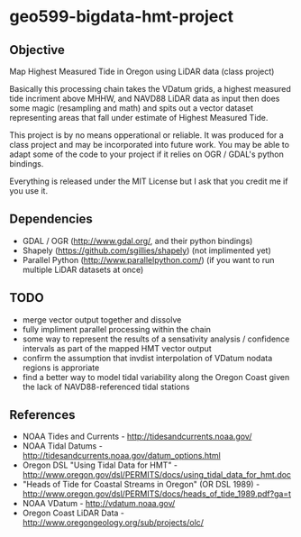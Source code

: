 geo599-bigdata-hmt-project
==========================

Objective
----------------------------

Map Highest Measured Tide in Oregon using LiDAR data (class project)

Basically this processing chain takes the VDatum grids, a highest measured tide incriment
above MHHW, and NAVD88 LiDAR data as input then does some magic (resampling and math) and spits out a
vector dataset representing areas that fall under estimate of Highest Measured Tide.

This project is by no means opperational or reliable. It was produced for a class project
and may be incorporated into future work. You may be able to adapt some of the code to your project
if it relies on OGR / GDAL's python bindings.

Everything is released under the MIT License but I ask that you credit me if you use it.


Dependencies
----------------------------
*   GDAL / OGR (http://www.gdal.org/, and their python bindings)
*   Shapely (https://github.com/sgillies/shapely) (not implimented yet)
*   Parallel Python (http://www.parallelpython.com/) (if you want to run multiple LiDAR datasets at once)


TODO
---------------------------- 
*   merge vector output together and dissolve
*   fully impliment parallel processing within the chain
*   some way to represent the results of a sensativity analysis / confidence intervals as part of the mapped HMT vector output
*   confirm the assumption that invdist interpolation of VDatum nodata regions is approriate
*   find a better way to model tidal variability along the Oregon Coast given the lack of NAVD88-referenced tidal stations

References
---------------------------- 
*   NOAA Tides and Currents - http://tidesandcurrents.noaa.gov/
*   NOAA Tidal Datums - http://tidesandcurrents.noaa.gov/datum_options.html
*   Oregon DSL "Using Tidal Data for HMT" - http://www.oregon.gov/dsl/PERMITS/docs/using_tidal_data_for_hmt.doc
*   "Heads of Tide for Coastal Streams in Oregon" (OR DSL 1989) - http://www.oregon.gov/dsl/PERMITS/docs/heads_of_tide_1989.pdf?ga=t
*   NOAA VDatum - http://vdatum.noaa.gov/
*   Oregon Coast LiDAR Data - http://www.oregongeology.org/sub/projects/olc/